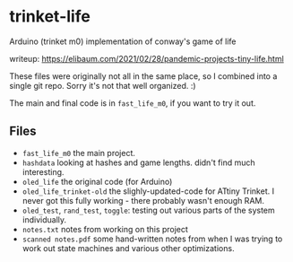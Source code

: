 # trinket-life
Arduino (trinket m0) implementation of conway's game of life

writeup: https://elibaum.com/2021/02/28/pandemic-projects-tiny-life.html

These files were originally not all in the same place, so I combined into a single git repo. Sorry it's not that well organized. :)

The main and final code is in `fast_life_m0`, if you want to try it out.

## Files
- `fast_life_m0` the main project.
- `hashdata` looking at hashes and game lengths. didn't find much interesting.
- `oled_life` the original code (for Arduino)
- `oled_life_trinket-old` the slighly-updated-code for ATtiny Trinket. I never got this fully working - there probably wasn't enough RAM.
- `oled_test`, `rand_test`, `toggle`: testing out various parts of the system individually.
- `notes.txt` notes from working on this project
- `scanned notes.pdf` some hand-written notes from when I was trying to work out state machines and various other optimizations.